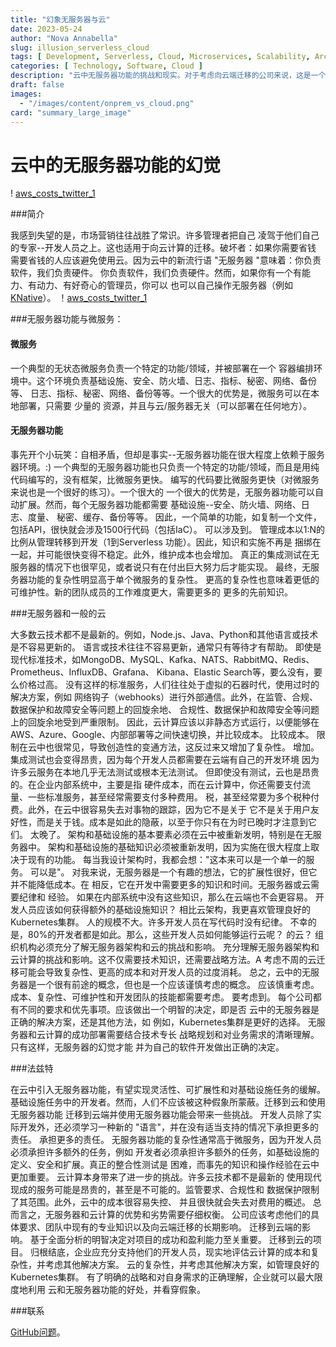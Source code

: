 ```yaml
---
title: "幻象无服务器与云"
date: 2023-05-24
author: "Nova Annabella"
slug: illusion_serverless_cloud
tags: [ Development, Serverless, Cloud, Microservices, Scalability, Architecture, Infrastructure ]
categories: [ Technology, Software, Cloud ]
description: "云中无服务器功能的挑战和现实。对于考虑向云端迁移的公司来说，这是一个很有价值的见解"。
draft: false
images:
  - "/images/content/onprem_vs_cloud.png"
card: "summary_large_image"
---
```




# 云中的无服务器功能的幻觉

! [aws_costs_twitter_1](/images/content/onprem_vs_cloud.png)

###简介

我感到失望的是，市场营销往往战胜了常识。许多管理者把自己 凌驾于他们自己的专家--开发人员之上。这也适用于向云计算的迁移。破坏者：如果你需要省钱 需要省钱的人应该避免使用云。因为云中的新流行语 "无服务器
"意味着：你负责软件，我们负责硬件。 你负责软件，我们负责硬件。然而，如果你有一个有能力、有动力、有好奇心的管理员，你可以 也可以自己操作无服务器（例如[KNative](https://knative.dev)）。
！[aws_costs_twitter_1](/images/content/aws_costs_twitter_1.png)

###无服务器功能与微服务：



#### 微服务

一个典型的无状态微服务负责一个特定的功能/领域，并被部署在一个 容器编排环境中。这个环境负责基础设施、安全、防火墙、日志、指标、秘密、网络、备份等、 日志、指标、秘密、网络、备份等等。一个很大的优势是，微服务可以在本地部署，只需要 少量的
资源，并且与云/服务器无关（可以部署在任何地方）。

#### 无服务器功能

事先开个小玩笑：自相矛盾，但却是事实--无服务器功能在很大程度上依赖于服务器环境。:) 一个典型的无服务器功能也只负责一个特定的功能/领域，而且是用纯代码编写的，没有框架，比微服务更快。
编写的代码要比微服务更快（对微服务来说也是一个很好的练习）。一个很大的 一个很大的优势是，无服务器功能可以自动扩展。然而，每个无服务器功能都需要 基础设施--安全、防火墙、网络、日志、度量、 秘密、缓存、备份等等。
因此，一个简单的功能，如复制一个文件，包括API，很快就会涉及1500行代码（包括IaC）。 可以涉及到。 管理成本以1:N的比例从管理转移到开发（1到Serverless 功能）。因此，知识和实施不再是
捆绑在一起，并可能很快变得不稳定。此外，维护成本也会增加。 真正的集成测试在无服务器的情况下也很罕见，或者说只有在付出巨大努力后才能实现。 最终，无服务器功能的复杂性明显高于单个微服务的复杂性。
更高的复杂性也意味着更低的可维护性。新的团队成员的工作难度更大，需要更多的 更多的先前知识。

###无服务器和一般的云

大多数云技术都不是最新的。例如，Node.js、Java、Python和其他语言或技术是不容易更新的。 语言或技术往往不容易更新，通常只有等待才有帮助。
即使是现代标准技术，如MongoDB、MySQL、Kafka、NATS、RabbitMQ、Redis、Prometheus、InfluxDB、Grafana、 Kibana、Elastic Search等，要么没有，要么价格过高。
没有这样的标准服务，人们往往处于虚拟的石器时代，使用过时的解决方案，例如 网络钩子（webhooks）进行外部通信。此外，在监管、合规、数据保护和故障安全等问题上的回旋余地、 合规性、数据保护和故障安全等问题上的回旋余地受到严重限制。
因此，云计算应该以非静态方式运行，以便能够在AWS、Azure、Google、内部部署等之间快速切换，并比较成本。 比较成本。 限制在云中也很常见，导致创造性的变通方法，这反过来又增加了复杂性。
增加。集成测试也会变得昂贵，因为每个开发人员都需要在云端有自己的开发环境 因为许多云服务在本地几乎无法测试或根本无法测试。 但即使没有测试，云也是昂贵的。在企业内部系统中，主要是指
硬件成本，而在云计算中，你还需要支付流量、一些标准服务，甚至经常需要支付多种费用。 税，甚至经常要为多个税种付费。此外，在云中很容易失去对事物的跟踪，因为它不是关于
它不是关于用户友好性，而是关于钱。成本是如此的隐蔽，以至于你只有在为时已晚时才注意到它们。 太晚了。 架构和基础设施的基本要素必须在云中被重新发明，特别是在无服务器中。
架构和基础设施的基础知识必须被重新发明，因为实施在很大程度上取决于现有的功能。 每当我设计架构时，我都会想："这本来可以是一个单一的服务。 可以是"。 对我来说，无服务器是一个有趣的想法，它的扩展性很好，但它并不能降低成本。在
相反，它在开发中需要更多的知识和时间。无服务器或云需要纪律和 经验。 如果在内部系统中没有这些知识，那么在云端也不会更容易。 开发人员应该如何获得额外的基础设施知识？ 相比云架构，我更喜欢管理良好的Kubernetes集群。
人的规模不大。许多开发人员在写代码时没有纪律。 不幸的是，80%的开发者都是如此。那么，这些开发人员如何能够运行云呢？ 的云？ 组织机构必须充分了解无服务器架构和云的挑战和影响。
充分理解无服务器架构和云计算的挑战和影响。这不仅需要技术知识，还需要战略方法。A 考虑不周的云迁移可能会导致复杂性、更高的成本和对开发人员的过度消耗。 总之，云中的无服务器是一个很有前途的概念，但也是一个应该谨慎考虑的概念。
应该慎重考虑。成本、复杂性、可维护性和开发团队的技能都需要考虑。 要考虑到。 每个公司都有不同的要求和优先事项。应该做出一个明智的决定，即是否 云中的无服务器是正确的解决方案，还是其他方法，如 例如，Kubernetes集群是更好的选择。
无服务器和云计算的成功部署需要结合技术专长 战略规划和对业务需求的清晰理解。只有这样，无服务器的幻觉才能 并为自己的软件开发做出正确的决定。

###法兹特

在云中引入无服务器功能，有望实现灵活性、可扩展性和对基础设施任务的缓解。 基础设施任务中的开发者。然而，人们不应该被这种假象所蒙蔽。迁移到云和使用无服务器功能 迁移到云端并使用无服务器功能会带来一些挑战。
开发人员除了实际开发外，还必须学习一种新的 "语言"，并在没有适当支持的情况下承担更多的责任。 承担更多的责任。 无服务器功能的复杂性通常高于微服务，因为开发人员必须承担许多额外的任务，例如
开发者必须承担许多额外的任务，如基础设施的定义、安全和扩展。真正的整合性测试是 困难，而事先的知识和操作经验在云中更加重要。 云计算本身带来了进一步的挑战。许多云技术都不是最新的
使用现代现成的服务可能是昂贵的，甚至是不可能的。监管要求、合规性和 数据保护限制了其范围。此外，云中的成本很容易失控、 并且很快就会失去对费用的概述。 总而言之，无服务器和云计算的优势和劣势需要仔细权衡。
公司应该考虑他们的具体要求、团队中现有的专业知识以及向云端迁移的长期影响。 迁移到云端的影响。 基于全面分析的明智决定对项目的成功和盈利能力至关重要。 迁移到云的项目。
归根结底，企业应充分支持他们的开发人员，现实地评估云计算的成本和复杂性，并考虑其他解决方案。 云的复杂性，并考虑其他解决方案，如管理良好的Kubernetes集群。 有了明确的战略和对自身需求的正确理解，企业就可以最大限度地利用
云和无服务器功能的好处，并看穿假象。

###联系

[GitHub问题](https://github.com/NovaAnnabella/the_unspoken/issues/new/choose)。
